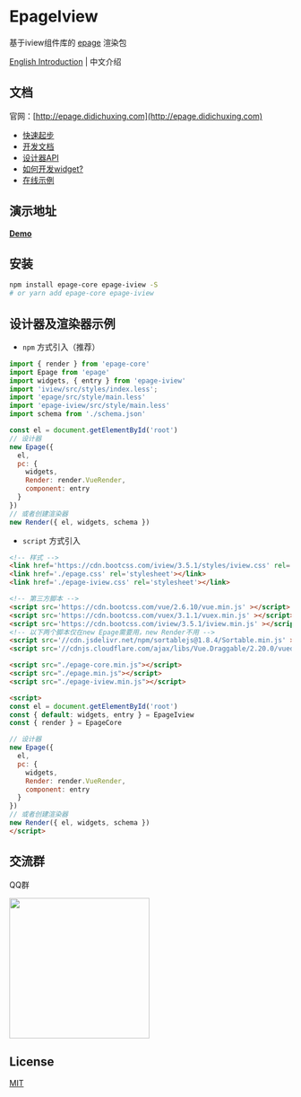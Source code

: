 # EpageIview

基于iview组件库的 [epage](https://github.com/didichuxing/epage) 渲染包

[English Introduction](./README_EN.md) | 中文介绍

## 文档

官网：[http://epage.didichuxing.com](http://epage.didichuxing.com)

- [快速起步](http://epage.didichuxing.com/usage/#快速起步)
- [开发文档](http://epage.didichuxing.com/developer/)
- [设计器API](http://epage.didichuxing.com/developer/epage.html)
- [如何开发widget?](http://epage.didichuxing.com/developer/widget.html)
- [在线示例](http://epage.didichuxing.com/examples/)

## 演示地址

**[Demo](http://epage.didichuxing.com/examples/render.html)**

## 安装

```sh
npm install epage-core epage-iview -S
# or yarn add epage-core epage-iview
```

## 设计器及渲染器示例

-  `npm` 方式引入（推荐）

```js
import { render } from 'epage-core'
import Epage from 'epage'
import widgets, { entry } from 'epage-iview'
import 'iview/src/styles/index.less';
import 'epage/src/style/main.less'
import 'epage-iview/src/style/main.less'
import schema from './schema.json'

const el = document.getElementById('root')
// 设计器
new Epage({
  el,
  pc: {
    widgets,
    Render: render.VueRender,
    component: entry
  }
})
// 或者创建渲染器
new Render({ el, widgets, schema })
```

-  `script` 方式引入

```html
<!-- 样式 -->
<link href='https://cdn.bootcss.com/iview/3.5.1/styles/iview.css' rel='stylesheet'></link>
<link href='./epage.css' rel='stylesheet'></link>
<link href='./epage-iview.css' rel='stylesheet'></link>

<!-- 第三方脚本 -->
<script src='https://cdn.bootcss.com/vue/2.6.10/vue.min.js' ></script>
<script src='https://cdn.bootcss.com/vuex/3.1.1/vuex.min.js' ></script>
<script src='https://cdn.bootcss.com/iview/3.5.1/iview.min.js' ></script>
<!-- 以下两个脚本仅在new Epage需要用，new Render不用 -->
<script src='//cdn.jsdelivr.net/npm/sortablejs@1.8.4/Sortable.min.js' ></script>
<script src='//cdnjs.cloudflare.com/ajax/libs/Vue.Draggable/2.20.0/vuedraggable.umd.min.js' ></script>

<script src="./epage-core.min.js"></script>
<script src="./epage.min.js"></script>
<script src="./epage-iview.min.js"></script>

<script>
const el = document.getElementById('root')
const { default: widgets, entry } = EpageIview
const { render } = EpageCore

// 设计器
new Epage({
  el,
  pc: {
    widgets,
    Render: render.VueRender,
    component: entry
  }
})
// 或者创建渲染器
new Render({ el, widgets, schema })
</script>

```

## 交流群

QQ群

<img src="https://img-hxy021.didistatic.com/static/star/epage-qrcode-qq.png" width="250">

## License

[MIT](http://opensource.org/licenses/MIT)
